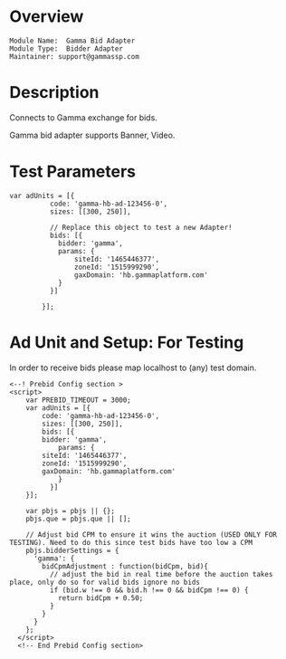 # Overview

```
Module Name:  Gamma Bid Adapter
Module Type:  Bidder Adapter
Maintainer: support@gammassp.com
```

# Description

Connects to Gamma exchange for bids.

Gamma bid adapter supports Banner, Video.

# Test Parameters
```
var adUnits = [{
          code: 'gamma-hb-ad-123456-0',
          sizes: [[300, 250]],
  
          // Replace this object to test a new Adapter!
          bids: [{
			bidder: 'gamma',
            params: {
				siteId: '1465446377',
				zoneId: '1515999290',
				gaxDomain: 'hb.gammaplatform.com'
            }
          }]
  
        }];
```
# Ad Unit and Setup: For Testing
In order to receive bids please map localhost to (any) test domain.

```
<--! Prebid Config section >
<script> 
    var PREBID_TIMEOUT = 3000;
    var adUnits = [{
        code: 'gamma-hb-ad-123456-0',
        sizes: [[300, 250]],
        bids: [{
		bidder: 'gamma',
            params: {
		siteId: '1465446377',
		zoneId: '1515999290',
		gaxDomain: 'hb.gammaplatform.com'
            }
          }]
    }];
    
    var pbjs = pbjs || {};
    pbjs.que = pbjs.que || [];

    // Adjust bid CPM to ensure it wins the auction (USED ONLY FOR TESTING). Need to do this since test bids have too low a CPM
    pbjs.bidderSettings = {
      'gamma': {
        bidCpmAdjustment : function(bidCpm, bid){
          // adjust the bid in real time before the auction takes place, only do so for valid bids ignore no bids
          if (bid.w !== 0 && bid.h !== 0 && bidCpm !== 0) {
            return bidCpm + 0.50;
          }
        }
      }
    };
  </script>
  <!-- End Prebid Config section>
  ```
